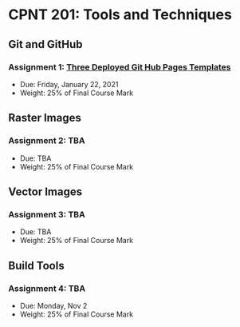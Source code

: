 # CPNT 201: Tools and Techniques
## Git and GitHub
### Assignment 1: [Three Deployed Git Hub Pages Templates](assignment-1)
- Due: Friday, January 22, 2021
- Weight: 25% of Final Course Mark

## Raster Images
### Assignment 2: TBA
- Due: TBA
- Weight: 25% of Final Course Mark

## Vector Images
### Assignment 3: TBA
- Due: TBA
- Weight: 25% of Final Course Mark

## Build Tools
### Assignment 4: TBA
- Due: Monday, Nov 2
- Weight: 25% of Final Course Mark